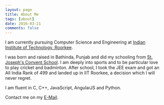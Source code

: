 ```yaml
---
layout: page
title: About Me
tags: [about]
date: 2016-03-21
comments: false
---
```

    
I am currently pursuing Computer Science and Engineering at [Indian Institute of Technology, Roorkee][IITR].

I was born and raised in Bathinda, Punjab and did my schooling from [St. Joseph's Convent School][JOSEPH]. I am deeply into sports and to be particular love to play cricket and badminton. After school, I took the JEE exam and got an All India Rank of 499 and landed up in IIT Roorkee, a decision which I will never regret.

I am fluent in C, C++, JavaScript, AngularJS and Python.

Contact me on my [E-Mail][mail].

[IITR]:  https://www.iitr.ac.in/
[JOSEPH]: http://www.stjosephsbathinda.org/
[MDG]:   https://mobile.sdslabs.co/
[mail]:  mailto:nitishbansal2297@gmail.com